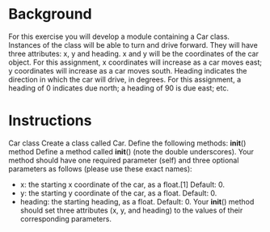 # Background

For this exercise you will develop a module containing a Car class. Instances of the class will be able to turn and drive forward. They will have three attributes: x, y and heading. x and y will be the coordinates of the car object. For this assignment, x coordinates will increase as a car moves east; y coordinates will increase as a car moves south. Heading  indicates  the  direction  in  which  the  car  will  drive,  in  degrees.  For  this  assignment,  a heading of 0 indicates due north; a heading of 90 is due east; etc.

# Instructions
Car class
Create a class called Car. Define the following methods:
__init__() method
Define  a  method  called  __init__()  (note  the  double  underscores).  Your  method  should  have  one
required parameter (self) and three optional parameters as follows (please use these exact names):
- x: the starting x coordinate of the car, as a float.[1] Default: 0.
- y: the starting y coordinate of the car, as a float. Default: 0.
- heading: the starting heading, as a float. Default: 0.
Your  __init__()  method  should  set  three  attributes  (x,  y,  and  heading)  to  the  values  of  their
corresponding parameters.
